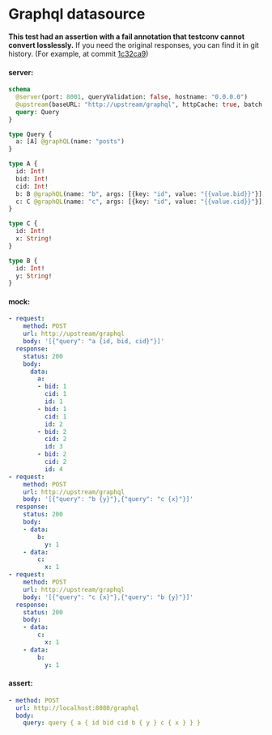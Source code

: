 # Graphql datasource

**This test had an assertion with a fail annotation that testconv cannot convert losslessly.** If you need the original responses, you can find it in git history. (For example, at commit [1c32ca9](https://github.com/tailcallhq/tailcall/tree/1c32ca9e8080ae3b17e9cf41078d028d3e0289da))

#### server:

```graphql
schema
  @server(port: 8001, queryValidation: false, hostname: "0.0.0.0")
  @upstream(baseURL: "http://upstream/graphql", httpCache: true, batch: {delay: 1}) {
  query: Query
}

type Query {
  a: [A] @graphQL(name: "posts")
}

type A {
  id: Int!
  bid: Int!
  cid: Int!
  b: B @graphQL(name: "b", args: [{key: "id", value: "{{value.bid}}"}], batch: true)
  c: C @graphQL(name: "c", args: [{key: "id", value: "{{value.cid}}"}], batch: true)
}

type C {
  id: Int!
  x: String!
}

type B {
  id: Int!
  y: String!
}
```

#### mock:

```yml
- request:
    method: POST
    url: http://upstream/graphql
    body: '[{"query": "a {id, bid, cid}"}]'
  response:
    status: 200
    body:
      data:
        a:
        - bid: 1
          cid: 1
          id: 1
        - bid: 1
          cid: 1
          id: 2
        - bid: 2
          cid: 2
          id: 3
        - bid: 2
          cid: 2
          id: 4
- request:
    method: POST
    url: http://upstream/graphql
    body: '[{"query": "b {y}"},{"query": "c {x}"}]'
  response:
    status: 200
    body:
    - data:
        b:
          y: 1
    - data:
        c:
          x: 1
- request:
    method: POST
    url: http://upstream/graphql
    body: '[{"query": "c {x}"},{"query": "b {y}"}]'
  response:
    status: 200
    body:
    - data:
        c:
          x: 1
    - data:
        b:
          y: 1

```

#### assert:

```yml
- method: POST
  url: http://localhost:8080/graphql
  body:
    query: query { a { id bid cid b { y } c { x } } }
```
